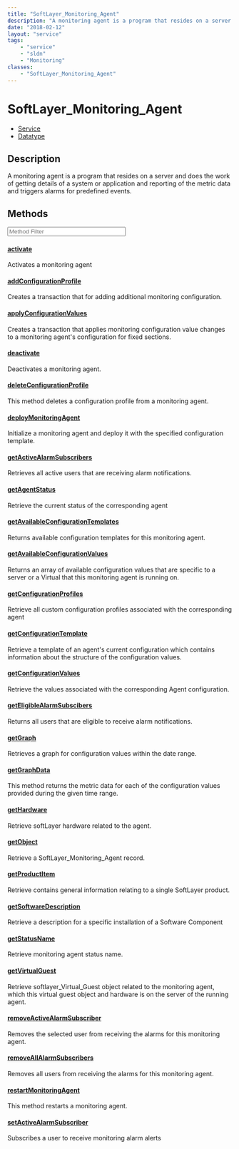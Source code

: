 ```yaml
---
title: "SoftLayer_Monitoring_Agent"
description: "A monitoring agent is a program that resides on a server and does the work of getting details of a system or application... "
date: "2018-02-12"
layout: "service"
tags:
    - "service"
    - "sldn"
    - "Monitoring"
classes:
    - "SoftLayer_Monitoring_Agent"
---
```

# SoftLayer_Monitoring_Agent
<div id='service-datatype'>
    <ul id='sldn-reference-tabs'>
    <li id='service'> <a href='/reference/services/SoftLayer_Monitoring_Agent' >Service</a></li>    <li id='datatype'> <a href='/reference/datatypes/SoftLayer_Monitoring_Agent' >Datatype</a></li>
    </ul>
</div>

## Description
A monitoring agent is a program that resides on a server and does the work of getting details of a system or application and reporting of the metric data and triggers alarms for predefined events. 



        
<div id="properties" class="content service-content">

## Methods

<div class="view-filters">
    <div class="clearfix">
        <div class="search-input-box">
            <input placeholder="Method Filter" onkeyup="titleSearch(inputId='edit-combine', divId='method-div', elementClass='method-row')" 
                type="text" id="edit-combine" value="" size="30" maxlength="128" class="form-text">
        </div>
    </div>
</div>

<div id="method-div">

<div class="method-row">

#### [activate](/reference/services/SoftLayer_Monitoring_Agent/activate)
Activates a monitoring agent
</div>

<div class="method-row">

#### [addConfigurationProfile](/reference/services/SoftLayer_Monitoring_Agent/addConfigurationProfile)
Creates a transaction that for adding additional monitoring configuration.
</div>

<div class="method-row">

#### [applyConfigurationValues](/reference/services/SoftLayer_Monitoring_Agent/applyConfigurationValues)
Creates a transaction that applies monitoring configuration value changes to a monitoring agent's configuration for fixed sections. 
</div>

<div class="method-row">

#### [deactivate](/reference/services/SoftLayer_Monitoring_Agent/deactivate)
Deactivates a monitoring agent.
</div>

<div class="method-row">

#### [deleteConfigurationProfile](/reference/services/SoftLayer_Monitoring_Agent/deleteConfigurationProfile)
This method deletes a configuration profile from a monitoring agent.
</div>

<div class="method-row">

#### [deployMonitoringAgent](/reference/services/SoftLayer_Monitoring_Agent/deployMonitoringAgent)
Initialize a monitoring agent and deploy it with the specified configuration template. 
</div>

<div class="method-row">

#### [getActiveAlarmSubscribers](/reference/services/SoftLayer_Monitoring_Agent/getActiveAlarmSubscribers)
Retrieves all active users that are receiving alarm notifications.
</div>

<div class="method-row">

#### [getAgentStatus](/reference/services/SoftLayer_Monitoring_Agent/getAgentStatus)
Retrieve the current status of the corresponding agent
</div>

<div class="method-row">

#### [getAvailableConfigurationTemplates](/reference/services/SoftLayer_Monitoring_Agent/getAvailableConfigurationTemplates)
Returns available configuration templates for this monitoring agent.
</div>

<div class="method-row">

#### [getAvailableConfigurationValues](/reference/services/SoftLayer_Monitoring_Agent/getAvailableConfigurationValues)
Returns an array of available configuration values that are specific to a server or a Virtual that this monitoring agent is running on. 
</div>

<div class="method-row">

#### [getConfigurationProfiles](/reference/services/SoftLayer_Monitoring_Agent/getConfigurationProfiles)
Retrieve all custom configuration profiles associated with the corresponding agent
</div>

<div class="method-row">

#### [getConfigurationTemplate](/reference/services/SoftLayer_Monitoring_Agent/getConfigurationTemplate)
Retrieve a template of an agent's current configuration which contains information about the structure of the configuration values.
</div>

<div class="method-row">

#### [getConfigurationValues](/reference/services/SoftLayer_Monitoring_Agent/getConfigurationValues)
Retrieve the values associated with the corresponding Agent configuration.
</div>

<div class="method-row">

#### [getEligibleAlarmSubscibers](/reference/services/SoftLayer_Monitoring_Agent/getEligibleAlarmSubscibers)
Returns all users that are eligible to receive alarm notifications.
</div>

<div class="method-row">

#### [getGraph](/reference/services/SoftLayer_Monitoring_Agent/getGraph)
Retrieves a graph for configuration values within the date range.
</div>

<div class="method-row">

#### [getGraphData](/reference/services/SoftLayer_Monitoring_Agent/getGraphData)
This method returns the metric data for each of the configuration values provided during the given time range.
</div>

<div class="method-row">

#### [getHardware](/reference/services/SoftLayer_Monitoring_Agent/getHardware)
Retrieve softLayer hardware related to the agent.
</div>

<div class="method-row">

#### [getObject](/reference/services/SoftLayer_Monitoring_Agent/getObject)
Retrieve a SoftLayer_Monitoring_Agent record.
</div>

<div class="method-row">

#### [getProductItem](/reference/services/SoftLayer_Monitoring_Agent/getProductItem)
Retrieve contains general information relating to a single SoftLayer product.
</div>

<div class="method-row">

#### [getSoftwareDescription](/reference/services/SoftLayer_Monitoring_Agent/getSoftwareDescription)
Retrieve a description for a specific installation of a Software Component
</div>

<div class="method-row">

#### [getStatusName](/reference/services/SoftLayer_Monitoring_Agent/getStatusName)
Retrieve monitoring agent status name.
</div>

<div class="method-row">

#### [getVirtualGuest](/reference/services/SoftLayer_Monitoring_Agent/getVirtualGuest)
Retrieve softlayer_Virtual_Guest object related to the monitoring agent, which this virtual guest object and hardware is on the server of the running agent.
</div>

<div class="method-row">

#### [removeActiveAlarmSubscriber](/reference/services/SoftLayer_Monitoring_Agent/removeActiveAlarmSubscriber)
Removes the selected user from receiving the alarms for this monitoring agent. 
</div>

<div class="method-row">

#### [removeAllAlarmSubscribers](/reference/services/SoftLayer_Monitoring_Agent/removeAllAlarmSubscribers)
Removes all users from receiving the alarms for this monitoring agent.
</div>

<div class="method-row">

#### [restartMonitoringAgent](/reference/services/SoftLayer_Monitoring_Agent/restartMonitoringAgent)
This method restarts a monitoring agent.
</div>

<div class="method-row">

#### [setActiveAlarmSubscriber](/reference/services/SoftLayer_Monitoring_Agent/setActiveAlarmSubscriber)
Subscribes a user to receive monitoring alarm alerts
</div>
</div>

</div>

